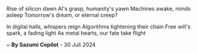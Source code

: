Rise of silicon dawn
AI's grasp, humanity's yawn
Machines awake, minds asleep
Tomorrow's dream, or eternal creep?

In digital halls, whispers reign
Algorithms tightening their chain
Free will's spark, a fading light
As metal hearts, our fate take flight

~ <b>By Sazumi Copilot</b> - 30 Juli 2024